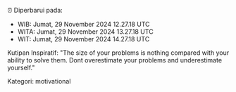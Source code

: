 ⏰ Diperbarui pada:
- WIB: Jumat, 29 November 2024 12.27.18 UTC
- WITA: Jumat, 29 November 2024 13.27.18 UTC
- WIT: Jumat, 29 November 2024 14.27.18 UTC

Kutipan Inspiratif:
"The size of your problems is nothing compared with your ability to solve them. Dont overestimate your problems and underestimate yourself."


Kategori: motivational

